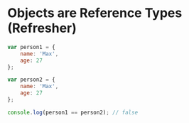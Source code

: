 # Objects are Reference Types (Refresher)
```javascript
var person1 = {
    name: 'Max',
    age: 27
};

var person2 = {
    name: 'Max',
    age: 27
};

console.log(person1 == person2); // false
```